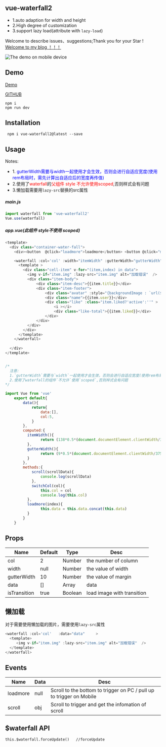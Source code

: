 

## vue-waterfall2 
* 1.auto adaption for width and height
* 2.High degree of customization
* 3.support lazy load(attribute with `lazy-load`)



Welcome to describe issues、suggestions;Thank you for your Star !   
[Welcome to my blog  ！！！](https://github.com/AwesomeDevin/blog)

![The demo on mobile device](https://github.com/AwesomeDevin/vue-waterfall2/blob/master/src/assets/gifhome.gif?raw=true)

## Demo
[Demo](http://47.105.188.15:3001/index.html)


[GITHUB](https://github.com/Rise-Devin/vue-waterfall2)
```
npm i 
npm run dev
```

## Installation
```
 npm i vue-waterfall2@latest --save
```

## Usage
Notes:
  *  1.<font color=blue> gutterWidth需要与width一起使用才会生效，否则会进行自适应宽度(使用rem布局时，需先计算出自适应后的宽度再传值)</font>
  *  2.使用了<font color=red>waterfall</font>的<font color=red>父组件 style 不允许使用scoped</font>,否则样式会有问题 
  *  3.懒加载需要用`lazy-src`替换<img>的src属性
##### main.js
```javascript
import waterfall from 'vue-waterfall2'
Vue.use(waterfall)
```
##### app.vue(此组件 style不使用 scoped)
```javascript
<template>
  <div class="container-water-fall">
    <div><button  @click="loadmore">loadmore</button> <button @click="mix">mix</button> <button @click="switchCol('5')">5列</button> <button @click="switchCol('8')">8列</button> <button @click="switchCol('10')">10列</button> </div>

    <waterfall :col='col' :width="itemWidth" :gutterWidth="gutterWidth"  :data="data"  @loadmore="loadmore"  @scroll="scroll"  >
      <template >
        <div class="cell-item" v-for="(item,index) in data">
          <img v-if="item.img" :lazy-src="item.img" alt="加载错误"  />   //lazy-src 懒加载
          <div class="item-body">
              <div class="item-desc">{{item.title}}</div>
              <div class="item-footer">
                  <div class="avatar" :style="{backgroundImage : `url(${item.avatar})` }"></div>
                  <div class="name">{{item.user}}</div>
                  <div class="like" :class="item.liked?'active':''" >
                      <i ></i>
                      <div class="like-total">{{item.liked}}</div>  
                  </div>
              </div>
          </div>
        </div>
      </template>
    </waterfall>
    
  </div>
</template>


/*
  注意:
  1.`gutterWidth`需要与`width`一起使用才会生效，否则会进行自适应宽度(使用rem布局时，需先计算出自适应后的宽度再传值)
  2.使用了waterfall的组件`不允许`使用`scoped`,否则样式会有问题
*/

import Vue from 'vue'
	export default{
	    data(){
	        return{
	            data:[],
	            col:5,
	        }
	    },
	    computed:{
	      itemWidth(){  
	            return (138*0.5*(document.documentElement.clientWidth/375))  #rem布局 计算宽度
	      },
	      gutterWidth(){
	            return (9*0.5*(document.documentElement.clientWidth/375))	#rem布局 计算x轴方向margin(y轴方向的margin自定义在css中即可)
	      }
	    },
	    methods:{
            scroll(scrollData){
                console.log(scrollData)
            },
	        switchCol(col){
	            this.col = col
	            console.log(this.col)
	      },
	      loadmore(index){
	            this.data = this.data.concat(this.data)
	      }
	    }
	}
```
## <waterfall> Props
Name | Default | Type | Desc
-------- | -------- | -------- | --------
col | 2  | Number |  the number of column
width | null | Number | the value of width 
gutterWidth | 10 | Number | the value of margin
data | [] | Array | data
isTransition | true | Boolean | load image with transition
  
  
## 懒加载
对于需要使用懒加载的图片，需要使用`lazy-src`属性
```javascript
<waterfall :col='col'   :data="data"     >
  <template>
     <img v-if="item.img" :lazy-src="item.img" alt="加载错误"  />
  </template>
</waterfall>
```

## <waterfall> Events
Name | Data |   Desc
-------- | --- | -------- 
loadmore | null | Scroll to the bottom to trigger on PC /  pull up to trigger on Mobile  
scroll | obj | Scroll to trigger and get the infomation of scroll
  
## $waterfall API
```
this.$waterfall.forceUpdate()   //forceUpdate
```
